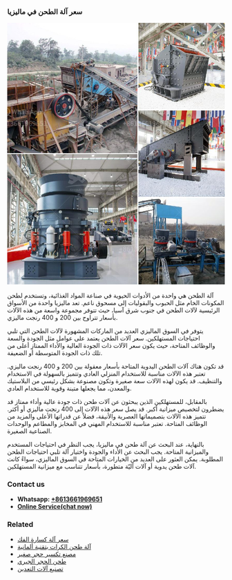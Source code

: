 <h3>سعر آلة الطحن في ماليزيا</h3><img src='1701850950.jpg' alt=''><p>آلة الطحن هي واحدة من الأدوات الحيوية في صناعة المواد الغذائية، وتستخدم لطحن المكونات الخام مثل الحبوب والبقوليات إلى مسحوق ناعم. تعد ماليزيا واحدة من الأسواق الرئيسية لآلات الطحن في جنوب شرق آسيا، حيث تتوفر مجموعة واسعة من هذه الآلات بأسعار تتراوح بين 200 و 400 رنجت ماليزي.</p><p>يتوفر في السوق الماليزي العديد من الماركات المشهورة لآلات الطحن التي تلبي احتياجات المستهلكين. سعر آلات الطحن يعتمد على عوامل مثل الجودة والسعة والوظائف المتاحة، حيث يكون سعر الآلات ذات الجودة العالية والأداء الممتاز أعلى من تلك ذات الجودة المتوسطة أو الضعيفة.</p><p>قد تكون هناك آلات الطحن اليدوية المتاحة بأسعار معقولة بين 200 و 400 رنجت ماليزي. تعتبر هذه الآلات مناسبة للاستخدام المنزلي العادي وتتميز بالسهولة في الاستخدام والتنظيف. قد يكون لهذه الآلات سعة صغيرة وتكون مصنوعة بشكل رئيسي من البلاستيك والمعدن، مما يجعلها متينة وقوية للاستخدام العادي.</p><p>بالمقابل، للمستهلكين الذين يبحثون عن آلات طحن ذات جودة عالية وأداء ممتاز قد يضطرون لتخصيص ميزانية أكبر. قد يصل سعر هذه الآلات إلى 400 رنجت ماليزي أو أكثر. تتميز هذه الآلات بتصميماتها العصرية والأنيقة، فضلاً عن قدراتها الأعلى والمزيد من الوظائف المتاحة. تعتبر مناسبة للاستخدام المهني في المخابز والمطاعم والوحدات الصناعية الصغيرة.</p><p>بالنهاية، عند البحث عن آلة طحن في ماليزيا، يجب النظر في احتياجات المستخدم والميزانية المتاحة. يجب البحث عن الأداء والجودة واختيار آلة تلبي احتياجات الطحن المطلوبة. يمكن العثور على العديد من الخيارات المتاحة في السوق الماليزي، سواءً كانت آلات طحن يدوية أو آلات آليّة متطورة، بأسعار تتناسب مع ميزانية المستهلكين.</p><h3>Contact us</h3><ul><li><strong>Whatsapp:&nbsp;<a href="https://wa.me/8613661969651">+8613661969651</a></strong></li><li><a href="https://swt.shibang-china.com/?git&amp;zhl&amp;سعر آلة الطحن في ماليزيا"><strong>Online Service(chat now)</strong></a></li></ul><h3>Related</h3><ul><li><a href='سعر آلة كسارة الفك.md'>سعر آلة كسارة الفك</a></li><li><a href='آلة طحن الكرات بتقنية ألمانية.md'>آلة طحن الكرات بتقنية ألمانية</a></li><li><a href='مصنع تكسير حجر صغير.md'>مصنع تكسير حجر صغير</a></li><li><a href='طحن الحجر الجيري.md'>طحن الحجر الجيري</a></li><li><a href='تصنيع آلات التعدين.md'>تصنيع آلات التعدين</a></li></ul>